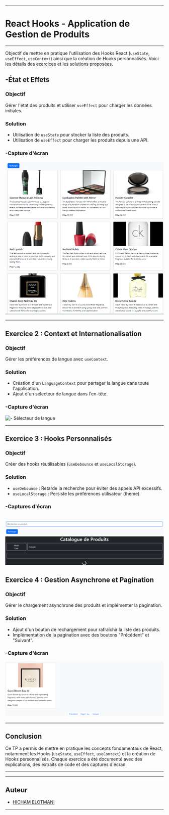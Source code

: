 
---

#  React Hooks - Application de Gestion de Produits

---
Objectif de mettre en pratique l'utilisation des Hooks React (`useState`, `useEffect`, `useContext`) ainsi que la création de Hooks personnalisés. Voici les détails des exercices et les solutions proposées.



## **-État et Effets**

### **Objectif**
Gérer l'état des produits et utiliser `useEffect` pour charger les données initiales.

### **Solution**
- Utilisation de `useState` pour stocker la liste des produits.
- Utilisation de `useEffect` pour charger les produits depuis une API.


### **-Capture d'écran**
![ - Liste des produits](src/capture/ListeProduits.png)

---

## **Exercice 2 : Context et Internationalisation**

### **Objectif**
Gérer les préférences de langue avec `useContext`.

### **Solution**
- Création d'un `LanguageContext` pour partager la langue dans toute l'application.
- Ajout d'un sélecteur de langue dans l'en-tête.


### **-Capture d'écran**
![ - Sélecteur de langue](src/capture/SélecteurLangue.png)

---

## Exercice 3 : Hooks Personnalisés

### Objectif
Créer des hooks réutilisables (`useDebounce` et `useLocalStorage`).

### Solution
- `useDebounce` : Retarde la recherche pour éviter des appels API excessifs.
- `useLocalStorage` : Persiste les préférences utilisateur (thème).

### -Captures d'écran
![- Recherche de produits](src/capture/recherchePrd.png)
![- Persistance du thème](src/capture/useLocalStorage.png)
---

## **Exercice 4 : Gestion Asynchrone et Pagination**

### **Objectif**
Gérer le chargement asynchrone des produits et implémenter la pagination.

### **Solution**
- Ajout d'un bouton de rechargement pour rafraîchir la liste des produits.
- Implémentation de la pagination avec des boutons "Précédent" et "Suivant".



### **-Capture d'écran**
![- Pagination](src/capture/Pagination.png)

---

## **Conclusion**
Ce TP a permis de mettre en pratique les concepts fondamentaux de React, notamment les Hooks (`useState`, `useEffect`, `useContext`) et la création de Hooks personnalisés. Chaque exercice a été documenté avec des explications, des extraits de code et des captures d'écran.

---
---

## **Auteur**
- [HICHAM ELOTMANI](https://github.com/Elom-DEV)

---

